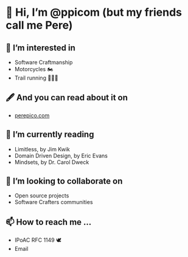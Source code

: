 # 👋 Hi, I’m @ppicom (but my friends call me Pere)

## 👀 I’m interested in

* Software Craftmanship
* Motorcycles 🏍
* Trail running 🏃‍♂️💨

## 🖋 And you can read about it on

* [perepico.com](http://perepico.com)

## 🌱 I’m currently reading

* Limitless, by Jim Kwik
* Domain Driven Design, by Eric Evans
* Mindsets, by Dr. Carol Dweck

## 💞️ I’m looking to collaborate on

* Open source projects
* Software Crafters communities

## 📫 How to reach me ...

* IPoAC RFC 1149 🕊
* Email

<!---
ppicom/ppicom is a ✨ special ✨ repository because its `README.md` (this file) appears on your GitHub profile.
You can click the Preview link to take a look at your changes.
--->
